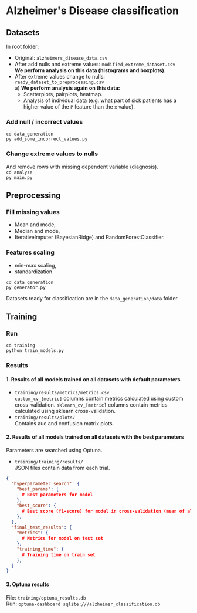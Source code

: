 # Alzheimer's Disease classification

## Datasets
In root folder:
- Original: `alzheimers_disease_data.csv`
- After add nulls and extreme values: `modified_extreme_dataset.csv `
  <br>**We perform analysis on this data (histograms and boxplots).**
- After extreme values change to nulls: `ready_dataset_to_preprocessing.csv`
  <br>a) **We perform analysis again on this data:**
  - Scatterplots, pairplots, heatmap.
  - Analysis of individual data (e.g. what part of sick patients has a higher value of the `P` feature than the `x` value).

### Add null / incorrect values
`cd data_generation`<br>
`py add_some_incorrect_values.py`

### Change extreme values to nulls
And remove rows with missing dependent variable (diagnosis).<br>
`cd analyze`<br>
`py main.py`

## Preprocessing
### Fill missing values
- Mean and mode,
- Median and mode,
- IterativeImputer (BayesianRidge) and RandomForestClassifier.<br>

### Features scaling
- min-max scaling,
- standardization.

`cd data_generation`<br>
`py generator.py`

Datasets ready for classification are in the `data_generation/data` folder.

## Training

### Run
`cd training`<br>
`python train_models.py`

### Results
#### 1. Results of all models trained on all datasets with default parameters
- `training/results/metrics/metrics.csv`<br>
`custom_cv_[metric]` columns contain metrics calculated using custom cross-validation.
`sklearn_cv_[metric]` columns contain metrics calculated using sklearn cross-validation.
- `training/results/plots/`<br>
Contains auc and confusion matrix plots.

#### 2. Results of all models trained on all datasets with the best parameters
Parameters are searched using Optuna.
- `training/training/results/`<br>
JSON files contain data from each trial.
```JSON
{
  "hyperparameter_search": {
    "best_params": {
      # Best parameters for model
    },
    "best_score": {
      # Best score (f1-score) for model in cross-validation (mean of all folds)
    },
  },
  "final_test_results": {
    "metrics": {
      # Metrics for model on test set
    },
    "training_time": {
      # Training time on train set
    },
  }
}
```

#### 3. Optuna results
File: `training/optuna_results.db`<br>
Run: `optuna-dashboard sqlite:///alzheimer_classification.db`

